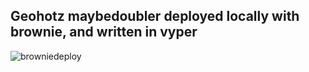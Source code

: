 
## Geohotz maybedoubler deployed locally with brownie, and written in vyper

![browniedeploy](https://user-images.githubusercontent.com/61128114/147624762-b32a47c9-83b4-43c4-a835-dd3e8fd02d75.png)
